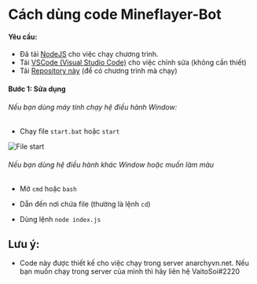 # Cách dùng code Mineflayer-Bot

#### Yêu cầu:

* Đã tải [NodeJS](https://nodejs.org/en/) cho việc chạy chương trình.
* Tải [VSCode (Visual Studio Code)](https://code.visualstudio.com/) cho việc chỉnh sửa (không cần thiết)
* Tải [Repository này](https://github.com/VaitoSoi/Mineflayer-Bot) (để có chương trình mà chạy)

#### Bước 1: Sửa dụng

###### Nếu bạn dùng máy tính chạy hệ điều hành Window:

* Chạy file `start.bat` hoặc `start`

![File start](https://cdn.discordapp.com/attachments/936994810450042931/1015898633331298395/unknown.png)

###### Nếu bạn dùng hệ điều hành khác Window hoặc muốn làm màu

* Mở `cmd` hoặc `bash`

* Dẫn đến nơi chứa file (thường là lệnh `cd`)

* Dùng lệnh `node index.js`

## Lưu ý:

* Code này được thiết kế cho việc chạy trong server anarchyvn.net. Nếu bạn muốn chạy trong server của mình thì hãy liên hệ VaitoSoi#2220